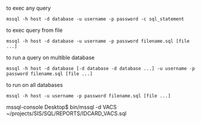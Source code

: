 



to exec any query

	mssql -h host -d database -u username -p password -c sql_statement

to exec query from file

	mssql -h host -d database -u username -p password filename.sql [file ...]

to run a query on multible database

	mssql -h host -d database [-d database -d database ...] -u username -p password filename.sql [file ...]

to run on all databases

	mssql -h host -u username -p password filename.sql [file ...]

mssql-console Desktop$ bin/mssql -d VACS ~/projects/SIS/SQL/REPORTS/IDCARD_VACS.sql